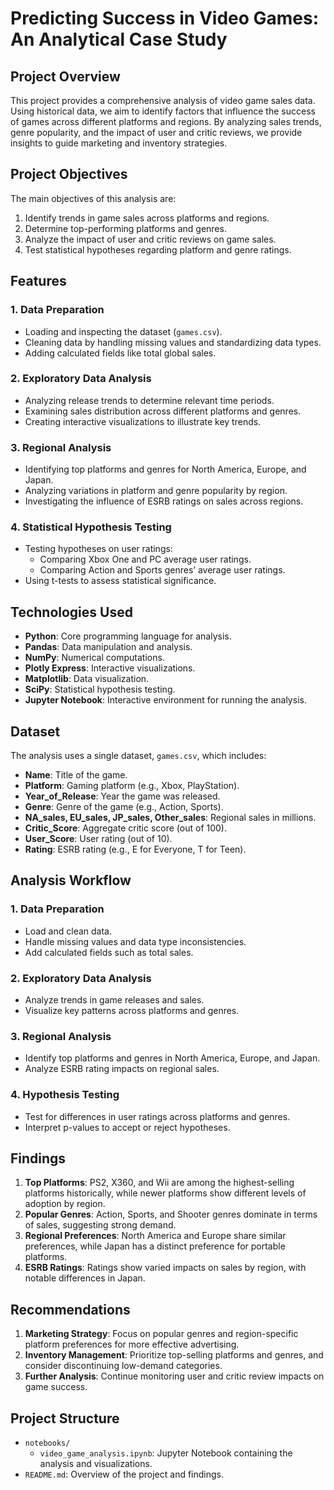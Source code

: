 # Predicting Success in Video Games: An Analytical Case Study

## Project Overview

This project provides a comprehensive analysis of video game sales data. Using historical data, we aim to identify factors that influence the success of games across different platforms and regions. By analyzing sales trends, genre popularity, and the impact of user and critic reviews, we provide insights to guide marketing and inventory strategies.

## Project Objectives

The main objectives of this analysis are:
1. Identify trends in game sales across platforms and regions.
2. Determine top-performing platforms and genres.
3. Analyze the impact of user and critic reviews on game sales.
4. Test statistical hypotheses regarding platform and genre ratings.

## Features

### 1. Data Preparation
- Loading and inspecting the dataset (`games.csv`).
- Cleaning data by handling missing values and standardizing data types.
- Adding calculated fields like total global sales.

### 2. Exploratory Data Analysis
- Analyzing release trends to determine relevant time periods.
- Examining sales distribution across different platforms and genres.
- Creating interactive visualizations to illustrate key trends.

### 3. Regional Analysis
- Identifying top platforms and genres for North America, Europe, and Japan.
- Analyzing variations in platform and genre popularity by region.
- Investigating the influence of ESRB ratings on sales across regions.

### 4. Statistical Hypothesis Testing
- Testing hypotheses on user ratings:
  - Comparing Xbox One and PC average user ratings.
  - Comparing Action and Sports genres’ average user ratings.
- Using t-tests to assess statistical significance.

## Technologies Used

- **Python**: Core programming language for analysis.
- **Pandas**: Data manipulation and analysis.
- **NumPy**: Numerical computations.
- **Plotly Express**: Interactive visualizations.
- **Matplotlib**: Data visualization.
- **SciPy**: Statistical hypothesis testing.
- **Jupyter Notebook**: Interactive environment for running the analysis.

## Dataset

The analysis uses a single dataset, `games.csv`, which includes:
- **Name**: Title of the game.
- **Platform**: Gaming platform (e.g., Xbox, PlayStation).
- **Year_of_Release**: Year the game was released.
- **Genre**: Genre of the game (e.g., Action, Sports).
- **NA_sales, EU_sales, JP_sales, Other_sales**: Regional sales in millions.
- **Critic_Score**: Aggregate critic score (out of 100).
- **User_Score**: User rating (out of 10).
- **Rating**: ESRB rating (e.g., E for Everyone, T for Teen).

## Analysis Workflow

### 1. Data Preparation
   - Load and clean data.
   - Handle missing values and data type inconsistencies.
   - Add calculated fields such as total sales.

### 2. Exploratory Data Analysis
   - Analyze trends in game releases and sales.
   - Visualize key patterns across platforms and genres.

### 3. Regional Analysis
   - Identify top platforms and genres in North America, Europe, and Japan.
   - Analyze ESRB rating impacts on regional sales.

### 4. Hypothesis Testing
   - Test for differences in user ratings across platforms and genres.
   - Interpret p-values to accept or reject hypotheses.

## Findings

1. **Top Platforms**: PS2, X360, and Wii are among the highest-selling platforms historically, while newer platforms show different levels of adoption by region.
2. **Popular Genres**: Action, Sports, and Shooter genres dominate in terms of sales, suggesting strong demand.
3. **Regional Preferences**: North America and Europe share similar preferences, while Japan has a distinct preference for portable platforms.
4. **ESRB Ratings**: Ratings show varied impacts on sales by region, with notable differences in Japan.

## Recommendations

1. **Marketing Strategy**: Focus on popular genres and region-specific platform preferences for more effective advertising.
2. **Inventory Management**: Prioritize top-selling platforms and genres, and consider discontinuing low-demand categories.
3. **Further Analysis**: Continue monitoring user and critic review impacts on game success.

## Project Structure

- `notebooks/`
  - `video_game_analysis.ipynb`: Jupyter Notebook containing the analysis and visualizations.
- `README.md`: Overview of the project and findings.
